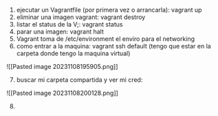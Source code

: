 1. ejecutar un Vagrantfile (por primera vez o arrancarla): vagrant up
2. eliminar una imagen vagrant: vagrant destroy
3. listar el status de la V;: vagrant status
4. parar una imagen: vagrant halt
5. Vagrant toma de /etc/environment el enviro para el networking
6. como entrar a la maquina: vagrant ssh default (tengo que estar en la carpeta donde tengo la maquina virtual)

![[Pasted image 20231108195905.png]]

7. buscar mi carpeta compartida y ver mi cred: 

![[Pasted image 20231108200128.png]]


8. 